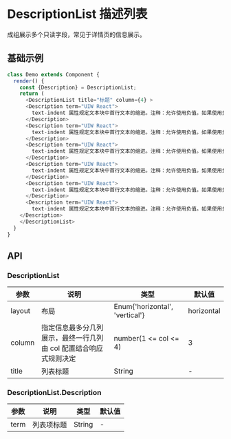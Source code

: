 DescriptionList 描述列表
===

成组展示多个只读字段，常见于详情页的信息展示。

## 基础示例

<!--DemoStart--> 
```js
class Demo extends Component {
  render() {
    const {Description} = DescriptionList;
    return (
      <DescriptionList title="标题" column={4} >
      <Description term="UIW React">
        text-indent 属性规定文本块中首行文本的缩进。注释：允许使用负值。如果使用负值，那么首行会被缩进到左边。注意：在 CSS 2.1 之前，text-indent 总是继承计算值，而不是声明值。
      </Description>
      <Description term="UIW React">
        text-indent 属性规定文本块中首行文本的缩进。注释：允许使用负值。如果使用负值，那么首行会被缩进到左边。注意：在 CSS 2.1 之前，text-indent 总是继承计算值，而不是声明值。
      </Description>
      <Description term="UIW React">
        text-indent 属性规定文本块中首行文本的缩进。注释：允许使用负值。如果使用负值，那么首行会被缩进到左边。注意：在 CSS 2.1 之前，text-indent 总是继承计算值，而不是声明值。
      </Description>
      <Description term="UIW React">
        text-indent 属性规定文本块中首行文本的缩进。注释：允许使用负值。如果使用负值，那么首行会被缩进到左边。注意：在 CSS 2.1 之前，text-indent 总是继承计算值，而不是声明值。
      </Description>
      <Description term="UIW React">
        text-indent 属性规定文本块中首行文本的缩进。注释：允许使用负值。如果使用负值，那么首行会被缩进到左边。注意：在 CSS 2.1 之前，text-indent 总是继承计算值，而不是声明值。
      </Description>
      <Description term="UIW React">
        text-indent 属性规定文本块中首行文本的缩进。注释：允许使用负值。如果使用负值，那么首行会被缩进到左边。注意：在 CSS 2.1 之前，text-indent 总是继承计算值，而不是声明值。
    </Description>
    </DescriptionList>
  }
}
```
<!--End-->

## API

### DescriptionList

| 参数 | 说明 | 类型 | 默认值 |
|--------- |-------- |--------- |-------- |
| layout | 布局 | Enum{'horizontal', 'vertical'} | horizontal |
| column | 指定信息最多分几列展示，最终一行几列由 col 配置结合响应式规则决定 | number(1 <= col <= 4) | 3 |
| title | 列表标题 | String | - |

### DescriptionList.Description

| 参数 | 说明 | 类型 | 默认值 |
|--------- |-------- |--------- |-------- |
| term | 列表项标题 | String | - |
